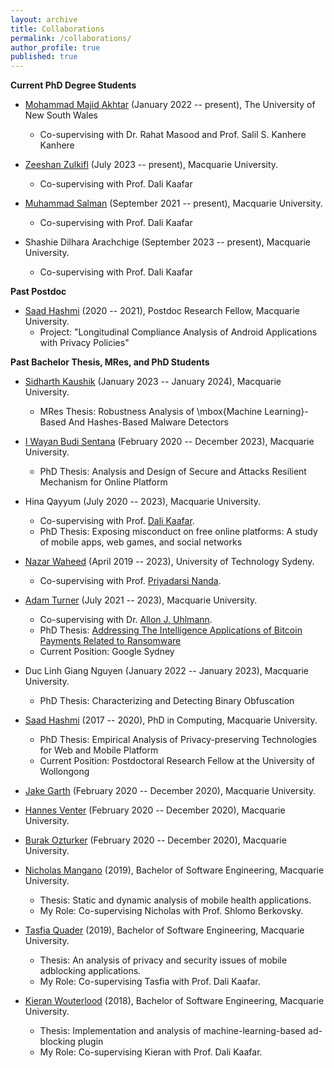 ```yaml
---
layout: archive
title: Collaborations
permalink: /collaborations/
author_profile: true
published: true
---
```




**Current PhD Degree Students**

* [Mohammad Majid Akhtar](https://scholar.google.com/citations?user=s0S12tUAAAAJ&hl=en&oi=ao) (January 2022 -- present), The University of New South Wales
	*	Co-supervising with Dr. Rahat Masood and Prof. Salil S. Kanhere Kanhere

* [Zeeshan Zulkifl](https://www.linkedin.com/in/zzshah/?originalSubdomain=pk) (July 2023 -- present), Macquarie University. 
	*	Co-supervising with Prof. Dali Kaafar

* [Muhammad Salman](https://researchers.mq.edu.au/en/persons/salman-salman) (September 2021 -- present), Macquarie University.
	*	Co-supervising with Prof. Dali Kaafar

* Shashie Dilhara Arachchige (September 2023 -- present), Macquarie University. 
	*	Co-supervising with Prof. Dali Kaafar


**Past Postdoc**

* [Saad Hashmi](https://researchers.mq.edu.au/en/persons/saad-hashmi) (2020 -- 2021), Postdoc Research Fellow, Macquarie University.  
	*	Project: "Longitudinal Compliance Analysis of Android Applications with Privacy Policies"

**Past Bachelor Thesis, MRes, and PhD Students**

* [Sidharth Kaushik](https://www.linkedin.com/in/sidharth-kaushik/?originalSubdomain=au) (January 2023 -- January 2024), Macquarie University. 
	* 	MRes Thesis: Robustness Analysis of \mbox{Machine Learning}-Based And Hashes-Based Malware Detectors
   
* [I Wayan Budi Sentana](https://scholar.google.com/citations?hl=en&user=X-bsAP0AAAAJ&view_op=list_works&sortby=pubdate) (February 2020 -- December 2023), Macquarie University.
	* 	PhD Thesis: Analysis and Design of Secure and Attacks Resilient Mechanism for Online Platform

* Hina Qayyum (July 2020 -- 2023), Macquarie University. 
	*	Co-supervising with Prof. [Dali Kaafar](https://dali-kaafar.github.io/).
 	*	PhD Thesis: Exposing misconduct on free online platforms: A study of mobile apps, web games, and social networks

* [Nazar Waheed](https://www.linkedin.com/in/nazar-waheed-13a3b749/?originalSubdomain=au) (April 2019 -- 2023), University of Technology Sydeny. 
	*	Co-supervising with Prof. [Priyadarsi Nanda](https://profiles.uts.edu.au/Priyadarsi.Nanda/about).

* [Adam Turner](https://scholar.google.com/citations?hl=en&user=7hUUXVwAAAAJ&view_op=list_works&sortby=pubdate) (July 2021 -- 2023), Macquarie University. 
	*	Co-supervising with Dr. [Allon J. Uhlmann](https://researchers.mq.edu.au/en/persons/allon-j-uhlmann).
 	*	PhD Thesis: [Addressing The Intelligence Applications of Bitcoin Payments Related to Ransomware](https://figshare.mq.edu.au/articles/thesis/Addressing_The_Intelligence_Applications_of_Bitcoin_Payments_Related_to_Ransomware/23902488/1/files/41906040.pdf)
  	*	Current Position: Google Sydney

* Duc Linh Giang Nguyen (January 2022 -- January 2023), Macquarie University. 
 	*	PhD Thesis: Characterizing and Detecting Binary Obfuscation

* [Saad Hashmi](https://researchers.mq.edu.au/en/persons/saad-hashmi) (2017 -- 2020), PhD in Computing, Macquarie University.
	* 	PhD Thesis: Empirical Analysis of Privacy-preserving Technologies for Web and Mobile Platform
	*	Current Position: Postdoctoral Research Fellow at the University of Wollongong
   
* [Jake Garth](https://www.linkedin.com/in/jake-garth-384513186/?originalSubdomain=au) (February 2020 -- December 2020), Macquarie University. 

* [Hannes Venter](https://www.linkedin.com/in/hannesventer15/?originalSubdomain=au) (February 2020 -- December 2020), Macquarie University.

* [Burak Ozturker](https://www.linkedin.com/in/burak-ozturker-705628a5/?originalSubdomain=au) (February 2020 -- December 2020), Macquarie University.

* [Nicholas Mangano](https://www.linkedin.com/in/nicholasmangano/?originalSubdomain=au) (2019), Bachelor of Software Engineering, Macquarie University.
	*	Thesis: Static and dynamic analysis of mobile health applications. 
	*	My Role: Co-supervising Nicholas with Prof. Shlomo Berkovsky. 

* [Tasfia Quader](https://www.linkedin.com/in/tasfia-quader-b90113141/?originalSubdomain=au) (2019), Bachelor of Software Engineering, Macquarie University. 
	* 	Thesis: An analysis of privacy and security issues of mobile adblocking applications. 
	*	My Role: Co-supervising Tasfia with Prof. Dali Kaafar.

* [Kieran Wouterlood](https://www.linkedin.com/in/kieran-wouterlood/?originalSubdomain=au) (2018), Bachelor of Software Engineering, Macquarie University. 
	*	Thesis: Implementation and analysis of machine-learning-based ad-blocking plugin
	*	My Role: Co-supervising Kieran with Prof. Dali Kaafar.


